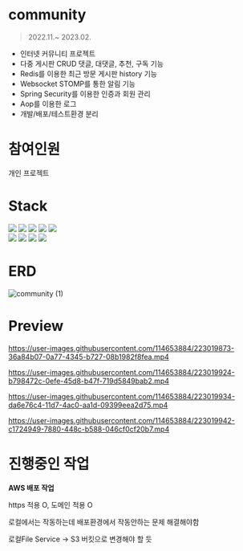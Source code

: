 # community
<blockquote>
	<p dir="auto">2022.11.~ 2023.02.</p>
</blockquote>

<ul dir="auto">
	<li>인터넷 커뮤니티 프로젝트</li>
	<li>다중 게시판 CRUD 댓글, 대댓글, 추천, 구독 기능</li>
	<li>Redis를 이용한 최근 방문 게시판 history 기능</li>
	<li>Websocket STOMP를 통한 알림 기능</li>
	<li>Spring Security를 이용한 인증과 회원 관리</li>
	<li>Aop를 이용한 로그</li>
	<li>개발/배포/테스트환경 분리</li>
</ul>

# 참여인원
<p dir="auto">개인 프로젝트</p>


# Stack
<div>
	<img src="https://img.shields.io/badge/Java-007396.svg?&amp;style=for-the-badge&amp;logo=Java&amp;logoColor=white" style="max-width: 100%;">
	<img src="https://img.shields.io/badge/Spring_Boot-6DB33F.svg?&amp;style=for-the-badge&amp;logo=Spring-Boot&amp;logoColor=white" style="max-width: 100%;">
	<img src="https://img.shields.io/badge/Spring_Security-6DB33F.svg?&amp;style=for-the-badge&amp;logo=Spring-Securityt&amp;logoColor=white" style="max-width: 100%;">
	<img src="https://img.shields.io/badge/Gradle-02303A.svg?&amp;style=for-the-badge&amp;logo=Gradle&amp;logoColor=white" style="max-width: 100%;">
	<img src="https://img.shields.io/badge/JavaScript-F7DF1E.svg?&amp;style=for-the-badge&amp;logo=JavaScript&amp;logoColor=white" style="max-width: 100%;">
</div>	
<div>
	<img src="https://img.shields.io/badge/MySQL-4479A1.svg?&amp;style=for-the-badge&amp;logo=MySQL&amp;logoColor=white" style="max-width: 100%;">
	<img src="https://img.shields.io/badge/Redis-DC382D.svg?&amp;style=for-the-badge&amp;logo=Redis&amp;logoColor=white" style="max-width: 100%;">
	<img src="https://img.shields.io/badge/Thymeleaf-005F0F.svg?&amp;style=for-the-badge&amp;logo=Redis&amp;logoColor=white" style="max-width: 100%;">
	<img src="https://img.shields.io/badge/JPA-59666C.svg?&amp;style=for-the-badge&amp;logo=Hibernate&amp;logoColor=white" style="max-width: 100%;">
</div>



# ERD
![community (1)](https://user-images.githubusercontent.com/114653884/222240493-a6a6a5a0-4fd8-438f-a1e4-cbcf60285681.png)



# Preview


https://user-images.githubusercontent.com/114653884/223019873-36a84b07-0a77-4345-b727-08b1982f8fea.mp4

https://user-images.githubusercontent.com/114653884/223019924-b798472c-0efe-45d8-b47f-719d5849bab2.mp4

https://user-images.githubusercontent.com/114653884/223019934-da6e76c4-11d7-4ac0-aa1d-09399eea2d75.mp4

https://user-images.githubusercontent.com/114653884/223019942-c1724949-7880-448c-b588-046cf0cf20b7.mp4


# 진행중인 작업
<strong> AWS 배포 작업</strong>
<p dir="auto">https 적용 O, 도메인 적용 O</p>
<p dir="auto">로컬에서는 작동하는데 배포환경에서 작동안하는 문제 해결해야함</p>
<p dir="auto">로컬File Service -> S3 버킷으로 변경해야 할 듯</p>
